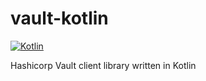 # vault-kotlin
[ ![Kotlin](https://img.shields.io/badge/Kotlin-1.0.1-blue.svg)](http://kotlinlang.org)

Hashicorp Vault client library written in Kotlin
